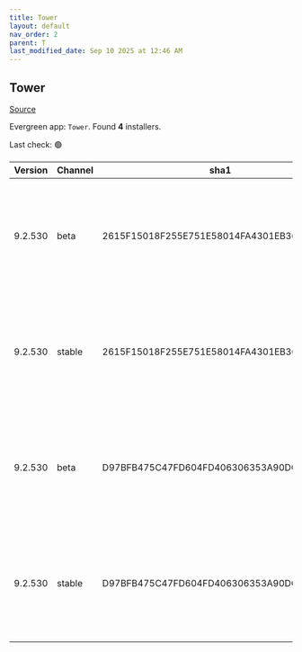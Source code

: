 ```yaml
---
title: Tower
layout: default
nav_order: 2
parent: T
last_modified_date: Sep 10 2025 at 12:46 AM
---
```


## Tower

[Source](https://www.git-tower.com/windows/)

Evergreen app: `Tower`. Found **4** installers.

Last check: 🟢

| Version | Channel | sha1                                     | Type | URI                                                                                                                                                  |
| ------- | ------- | ---------------------------------------- | ---- | ---------------------------------------------------------------------------------------------------------------------------------------------------- |
| 9.2.530 | beta    | 2615F15018F255E751E58014FA4301EB3662B521 | exe  | [https://www.git-tower.com/apps/tower3-win/530-2cbb6bc3/Tower-9.2.530.exe](https://www.git-tower.com/apps/tower3-win/530-2cbb6bc3/Tower-9.2.530.exe) |
| 9.2.530 | stable  | 2615F15018F255E751E58014FA4301EB3662B521 | exe  | [https://www.git-tower.com/apps/tower3-win/530-2cbb6bc3/Tower-9.2.530.exe](https://www.git-tower.com/apps/tower3-win/530-2cbb6bc3/Tower-9.2.530.exe) |
| 9.2.530 | beta    | D97BFB475C47FD604FD406306353A90DC1AF8722 | msi  | [https://www.git-tower.com/apps/tower3-win/530-2cbb6bc3/Tower-9.2.530.msi](https://www.git-tower.com/apps/tower3-win/530-2cbb6bc3/Tower-9.2.530.msi) |
| 9.2.530 | stable  | D97BFB475C47FD604FD406306353A90DC1AF8722 | msi  | [https://www.git-tower.com/apps/tower3-win/530-2cbb6bc3/Tower-9.2.530.msi](https://www.git-tower.com/apps/tower3-win/530-2cbb6bc3/Tower-9.2.530.msi) |
